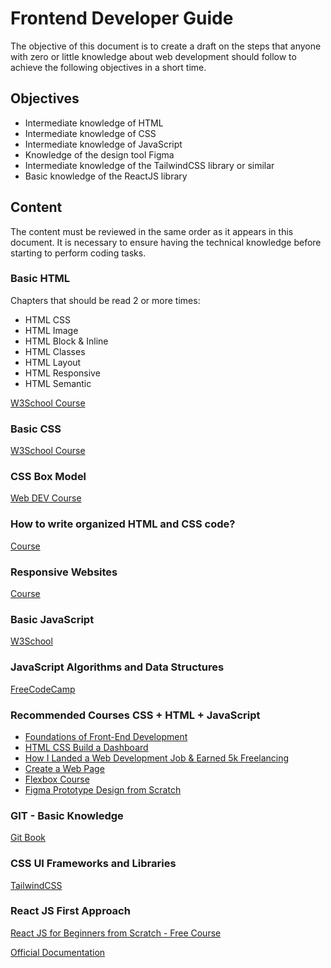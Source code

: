 # Frontend Developer Guide

The objective of this document is to create a draft on the steps that anyone with zero or little knowledge about web development should follow to achieve the following objectives in a short time.

## Objectives

- Intermediate knowledge of HTML
- Intermediate knowledge of CSS
- Intermediate knowledge of JavaScript
- Knowledge of the design tool Figma
- Intermediate knowledge of the TailwindCSS library or similar
- Basic knowledge of the ReactJS library

## Content

The content must be reviewed in the same order as it appears in this document. It is necessary to ensure having the technical knowledge before starting to perform coding tasks.

### Basic HTML

Chapters that should be read 2 or more times:

- HTML CSS
- HTML Image
- HTML Block & Inline
- HTML Classes
- HTML Layout
- HTML Responsive
- HTML Semantic

[W3School Course](LINK)

### Basic CSS

[W3School Course](LINK)

### CSS Box Model

[Web DEV Course](Link)

### How to write organized HTML and CSS code?

[Course](LINK)

### Responsive Websites

[Course](LINK)

### Basic JavaScript

[W3School](LINK)

### JavaScript Algorithms and Data Structures

[FreeCodeCamp](https://www.freecodecamp.org/learn/javascript-algorithms-and-data-structures/)

### Recommended Courses CSS + HTML + JavaScript

- [Foundations of Front-End Development](https://www.udemy.com/course/foundations-of-front-end-development/?LSNPUBID=JVFxdTr9V80&ranEAID=JVFxdTr9V80&ranMID=39197&ranSiteID=JVFxdTr9V80-RcINOd1G6KuLaetlFnnNTw&utm_medium=udemyads&utm_source=aff-campaign)
- [HTML CSS Build a Dashboard](https://www.udemy.com/course/html-css-build-a-dashboard/?LSNPUBID=JVFxdTr9V80&ranEAID=JVFxdTr9V80&ranMID=39197&ranSiteID=JVFxdTr9V80-_37DTrRnL1WKwegwE4f9Kg&utm_medium=udemyads&utm_source=aff-campaign)
- [How I Landed a Web Development Job & Earned 5k Freelancing](https://www.udemy.com/course/how-i-landed-a-web-development-job-earned-5k-freelancing/?LSNPUBID=JVFxdTr9V80&ranEAID=JVFxdTr9V80&ranMID=39197&ranSiteID=JVFxdTr9V80-QycFJE82CjzN74fOx2MZww&utm_medium=udemyads&utm_source=aff-campaign)
- [Create a Web Page](https://www.udemy.com/course/crea-una-pagina-web/)
- [Flexbox Course](https://www.udemy.com/course/cursoflexbox)
- [Figma Prototype Design from Scratch](https://www.udemy.com/course/figma-diseno-de-prototipos-desde-cero/)

### GIT - Basic Knowledge

[Git Book](https://git-scm.com/book/en/v2)

### CSS UI Frameworks and Libraries

[TailwindCSS](LINK)

### React JS First Approach

[React JS for Beginners from Scratch - Free Course](https://www.udemy.com/course/react-js-para-principiantes-desde-cero-curso-gratuito/)

[Official Documentation](https://react.dev/)
